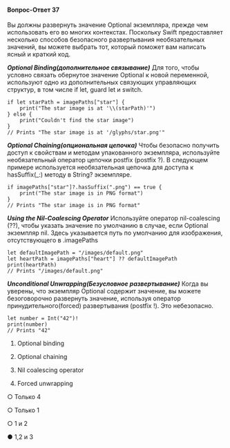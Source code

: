 
#### Вопрос-Ответ 37
Вы должны развернуть значение Optional экземпляра, прежде чем использовать его во многих контекстах. 
Поскольку Swift предоставляет несколько способов безопасного развертывания необязательных значений, 
вы можете выбрать тот, который поможет вам написать ясный и краткий код.

***Optional Binding(дополнительное связывание)***
Для того, чтобы условно связать обернутое значение Optional к новой переменной, 
используют одно из дополнительных связующих управляющих структур, в том числе if let, guard let и switch.

    if let starPath = imagePaths["star"] {
	    print("The star image is at '\\(starPath)'")
    } else {
        print("Couldn't find the star image")
    }
    // Prints "The star image is at '/glyphs/star.png'"

***Optional Chaining(опциональная цепочка)***
Чтобы безопасно получить доступ к свойствам и методам упакованного экземпляра, используйте необязательный 
оператор цепочки postfix (postfix ?). В следующем примере используется необязательная цепочка для доступа 
к hasSuffix(_:) методу в String? экземпляре.

    if imagePaths["star"]?.hasSuffix(".png") == true {
        print("The star image is in PNG format")
    }
    // Prints "The star image is in PNG format"

***Using the Nil-Coalescing Operator***
Используйте оператор nil-coalescing (??), чтобы указать значение по умолчанию в случае, 
если Optional экземпляр nil. Здесь указывается путь по умолчанию для изображения, отсутствующего в .imagePaths

    let defaultImagePath = "/images/default.png"
    let heartPath = imagePaths["heart"] ?? defaultImagePath
    print(heartPath)
    // Prints "/images/default.png"

***Unconditional Unwrapping(Безусловное развертывание)***
 Когда вы уверены, что экземпляр Optional содержит значение, вы можете безоговорочно развернуть значение, 
используя оператор принудительного(forced) развертывания (postfix !). Это небезопасно.

    let number = Int("42")!
    print(number)
    // Prints "42"


1.	Optional binding

2.	Optional chaining

3.	Nil coalescing operator

4.	Forced unwrapping

○ Только 4

○ Только 1

○ 1 и 2

● 1,2 и 3


